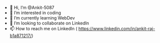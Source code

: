 - 👋 Hi, I’m @Ankit-5087
- 👀 I’m interested in coding
- 🌱 I’m currently learning WebDev
- 💞️ I’m looking to collaborate on LinkedIn
- 📫 How to reach me on LinkedIn ( https://www.linkedin.com/in/ankit-raj-b1a871217/)

<!---
Ankit-5087/Ankit-5087 is a ✨ special ✨ repository because its `README.md` (this file) appears on your GitHub profile.
You can click the Preview link to take a look at your changes.
--->
